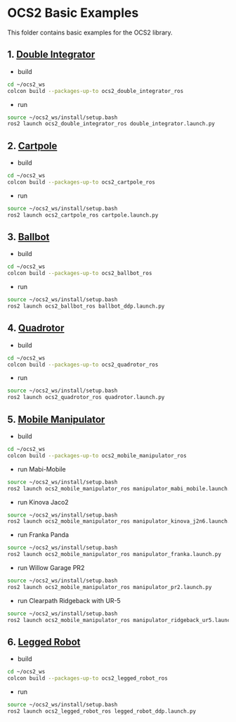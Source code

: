 # OCS2 Basic Examples

This folder contains basic examples for the OCS2 library.

## 1. [Double Integrator](https://leggedrobotics.github.io/ocs2/robotic_examples.html#double-integrator)

* build
```bash
cd ~/ocs2_ws
colcon build --packages-up-to ocs2_double_integrator_ros
```
* run
```bash
source ~/ocs2_ws/install/setup.bash
ros2 launch ocs2_double_integrator_ros double_integrator.launch.py
```


## 2. [Cartpole](https://leggedrobotics.github.io/ocs2/robotic_examples.html#cartpole)

* build
```bash
cd ~/ocs2_ws
colcon build --packages-up-to ocs2_cartpole_ros
```
* run
```bash
source ~/ocs2_ws/install/setup.bash
ros2 launch ocs2_cartpole_ros cartpole.launch.py
```


## 3. [Ballbot](https://leggedrobotics.github.io/ocs2/robotic_examples.html#ballbot)

* build
```bash
cd ~/ocs2_ws
colcon build --packages-up-to ocs2_ballbot_ros
```
* run
```bash
source ~/ocs2_ws/install/setup.bash
ros2 launch ocs2_ballbot_ros ballbot_ddp.launch.py
```

## 4. [Quadrotor](https://leggedrobotics.github.io/ocs2/robotic_examples.html#quadrotor)

* build
```bash
cd ~/ocs2_ws
colcon build --packages-up-to ocs2_quadrotor_ros 
```
* run
```bash
source ~/ocs2_ws/install/setup.bash
ros2 launch ocs2_quadrotor_ros quadrotor.launch.py
```

## 5. [Mobile Manipulator](https://leggedrobotics.github.io/ocs2/robotic_examples.html#mobile-manipulator)

* build
```bash
cd ~/ocs2_ws
colcon build --packages-up-to ocs2_mobile_manipulator_ros 
```
* run Mabi-Mobile
```bash
source ~/ocs2_ws/install/setup.bash
ros2 launch ocs2_mobile_manipulator_ros manipulator_mabi_mobile.launch.py
```
* run Kinova Jaco2
```bash
source ~/ocs2_ws/install/setup.bash
ros2 launch ocs2_mobile_manipulator_ros manipulator_kinova_j2n6.launch.py
```
* run Franka Panda
```bash
source ~/ocs2_ws/install/setup.bash
ros2 launch ocs2_mobile_manipulator_ros manipulator_franka.launch.py
```
* run Willow Garage PR2
```bash
source ~/ocs2_ws/install/setup.bash
ros2 launch ocs2_mobile_manipulator_ros manipulator_pr2.launch.py
```
* run Clearpath Ridgeback with UR-5
```bash
source ~/ocs2_ws/install/setup.bash
ros2 launch ocs2_mobile_manipulator_ros manipulator_ridgeback_ur5.launch.py 
```


## 6. [Legged Robot](https://leggedrobotics.github.io/ocs2/robotic_examples.html#legged-robot)
* build
```bash
cd ~/ocs2_ws
colcon build --packages-up-to ocs2_legged_robot_ros
```
* run
```bash
source ~/ocs2_ws/install/setup.bash
ros2 launch ocs2_legged_robot_ros legged_robot_ddp.launch.py
```
